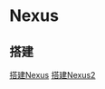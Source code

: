 # Nexus

## 搭建

[搭建Nexus](https://cloud.tencent.com/developer/article/1602949?from=information.detail.%E4%BA%91%E6%9C%8D%E5%8A%A1%E5%99%A8%E6%90%AD%E5%BB%BAnexus)
[搭建Nexus2](https://www.cnblogs.com/alan6/p/13038665.html)


<comment/>